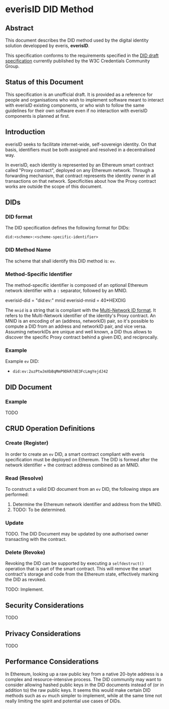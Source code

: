 # everisID DID Method

## Abstract

This document describes the DID method used by the digital identity solution developped by everis, <strong>everisID</strong>.

This specification conforms to the requirements specified in the <a href="https://w3c-ccg.github.io/did-spec/">DID draft specification</a> currently published by the W3C Credentials Community Group.

## Status of this Document
This specification is an unofficial draft. It is provided as a reference for people and organisations who wish to implement software meant to interact with everisID existing components, or who wish to follow the same guidelines for their own software even if no interaction with everisID components is planned at first.

## Introduction

everisID seeks to facilitate internet-wide, self-sovereign identity. On that basis, identifiers must be both assigned and resolved in a decentralised way.

In everisID, each identity is represented by an Ethereum smart contract called "Proxy contract", deployed on any Ethereum network. Through a forwarding mechanism, that contract represents the identity owner in all transactions on that network. Specificities about how the Proxy contract works are outside the scope of this document.

## DIDs

### DID format

The DID specification defines the following format for DIDs:

```
did:<scheme>:<scheme-specific-identifier>
```

### DID Method Name

The scheme that shall identify this DID method is: `ev`.

### Method-Specific Identifier


The method-specific identifier is composed of an optional Ethereum network identifier with a `:` separator, followed by an MNID.

  everisid-did = "did:ev:" mnid
  everisid-mnid  = 40*HEXDIG

The `mnid` is a string that is compliant with the [Multi-Network ID format](TODO). It refers to the Multi-Network identifier of the identity's Proxy contract. An MNID is an encoding of an (address, networkID) pair, so it's possible to compute a DID from an address and networkID pair, and vice versa. Assuming networkIDs are unique and well known, a DID thus allows to discover the specific Proxy contract behind a given DID, and reciprocally.

### Example

Example `ev` DID:

 * `did:ev:2uzPtwJmXbBqMmP9DkR7dE3FcLmgYejdJ42`

## DID Document

### Example

TODO

## CRUD Operation Definitions

### Create (Register)

In order to create an `ev` DID, a smart contract compliant with everis specification must be deployed on Ethereum. The DID is formed after the network identifier + the contract address combined as an MNID.

### Read (Resolve)

To construct a valid DID document from an `ev` DID, the following steps are performed:

1. Determine the Ethereum network identifier and address from the MNID.
2. TODO: To be determined.

### Update

TODO. The DID Document may be updated by one authorised owner transacting with the contract.

### Delete (Revoke) 

Revoking the DID can be supported by executing a `selfdestruct()` operation that is part of the smart contract. This will remove the smart contract's storage and code
from the Ethereum state, effectively marking the DID as revoked.

TODO: Implement.

## Security Considerations

TODO

## Privacy Considerations

TODO

## Performance Considerations

In Ethereum, looking up a raw public key from a native 20-byte address is a complex and resource-intensive process. The DID community may want to consider
allowing hashed public keys in the DID documents instead of (or in addition to) the raw public keys. It seems this would make certain DID methods such as
`ev` much simpler to implement, while at the same time not really limiting the spirit and potential use cases of DIDs.
